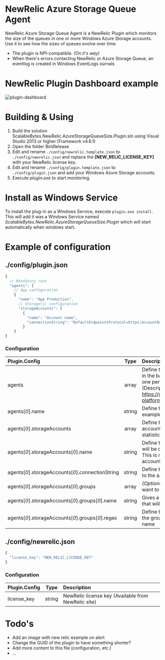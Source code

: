 # NewRelic Azure Storage Queue Agent
NewRelic Azure Storage Queue Agent is a NewRelic Plugin which monitors the size of the queues in one or more Windows Azure Storage accounts. 
Use it to see how the sizes of queues evolve over time.

* The plugin is NPI-compatible. *(On it's way)*
* When there's errors contacting NewRelic or Azure Storage Queue, an eventlog is created in Windows EventLogs ournals

# NewRelic Plugin Dashboard example
![plugin-dashboard](https://cloud.githubusercontent.com/assets/446572/23294952/4ca15e1c-fa6e-11e6-918e-a9d89cd2ab11.png)

# Building & Using
1. Build the solution ScalableBytes.NewRelic.AzureStorageQueueSize.Plugin.sln using Visual Studio 2013 or higher (Framework v4.6.1)
2. Open the folder Bin\Release
3. Edit and rename `./config/newrelic.template.json` to `./config/newrelic.json` and replace the __[NEW_RELIC_LICENSE_KEY]__ with your NewRelic license key.
4. Edit and rename `./config/plugin.template.json` to `./config/plugin.json` and add your Windows Azure Storage accounts.
5. Execute _plugin.exe_ to start monitoring.

# Install as Windows Service
To install the plug-in as a Windows Service, execute `plugin.exe install`. This will add it was a Windows Service named _ScalableBytes.NewRelic.AzureStorageQueueSize.Plugin_ which will start automatically when windows start.

# Example of configuration 
## ./config/plugin.json
```javascript
{
  // Mandatory root
  "agents": [
    // App configuration
    {
      "name": "App Production",
      // Storage(s) configuration
      "storageAccounts": [
        {
          "name": "Account name",
          "connectionString": "DefaultEndpointsProtocol=https;AccountName=app***;AccountKey=d0Wo************;BlobEndpoint=https://app***.blob.core.windows.net/;QueueEndpoint=https://app***.queue.core.windows.net/;TableEndpoint=https://app****.table.core.windows.net/;FileEndpoint=https://app***.file.core.windows.net/;"
        }
    }
}
```

### Configuration
| Plugin.Config                                      | Type   | Description                                            |
| :------------------------------------------------- |:------:| :------------------------------------------------------|
| agents                                             | array  | Define the agents that will run in the background. Could be one per storage account (Description available at https://github.com/newrelic-platform/newrelic_dotnet_sdk) |
| agents[*0*].name                                   | string | Define the agent name, by example *MyApp-Production*   |
| agents[*0*].storageAccounts                        | array  | Define the list of storage account you want to pull the statistics |
| agents[*0*].storageAccounts[*0*].name              | string | Define the account name that will be displayed in NewRelic. This is not the official storage account name |
| agents[*0*].storageAccounts[*0*].connectionString  | string | Define the connection string to the azure storage account |
| agents[*0*].storageAccounts[*0*].groups            | array  | *(Optional)* Define grouping we want to capture         |
| agents[*0*].storageAccounts[*0*].groups[*0*].name  | string | Gives a name to the group that will be sent to NewRelic |
| agents[*0*].storageAccounts[*0*].groups[*0*].regex | string | Define the regex to capture the group based on the queue name |

## ./config/newrelic.json
```javascript
{
  "license_key": "NEW_RELIC_LICENSE_KEY"
}
```

### Configuration
| Plugin.Config                                     | Type   | Description                                            |
| :------------------------------------------------ |:------:| :------------------------------------------------------|
| license_key                                       | string | NewRelic license key (Available from NewRelic site)    |

# Todo's
* Add an image with new relic example on alert
* Change the GUID of the plugin to have something shorter?
* Add more content to this file (configuration, etc.)
* ...
